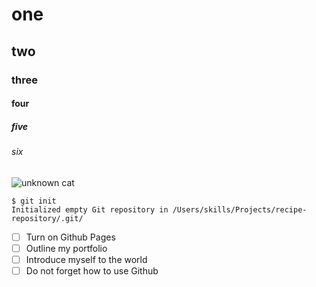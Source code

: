 # one
## two
### three
#### four
##### five 
###### six

![unknown cat](https://octodex.github.com/images/yaktocat.png)


```
$ git init
Initialized empty Git repository in /Users/skills/Projects/recipe-repository/.git/
```

- [ ] Turn on Github Pages
- [ ] Outline my portfolio
- [ ] Introduce myself to the world
- [ ] Do not forget how to use Github
